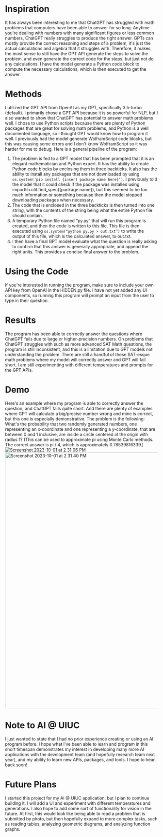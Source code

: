 # Inspiration
It has always been interesting to me that ChatGPT has struggled with math problems that computers have been able to answer for so long. Anytime you're dealing with numbers with many significant figures or less common numbers, ChatGPT really struggles to produce the right answer. GPTs can mostly provide the correct reasoning and steps of a problem, it's just the actual calculations and algebra that it struggles with. Therefore, it makes the most sense to still have the GPT API generate the steps to solve the problem, and even generate the correct code for the steps, but just not do any calculations. I have the model generate a Python code block to compute the necessary calculations, which is then executed to get the answer.

# Methods
I utilized the GPT API from OpenAI as my GPT, specifically 3.5-turbo (default). I primarily chose a GPT API because it is so powerful for NLP, but I also wanted to show that ChatGPT has potential to answer math problems well. I chose to use Python scripts because there are plenty of Python packages that are great for solving math problems, and Python is a well documented language, so I thought GPT would know how to program it well. I previously had the model generate WolframScript code blocks, but this was causing some errors and I don't know WolframScript so it was harder for me to debug.
Here is a general pipeline of the program:
1. The problem is fed to a GPT model that has been prompted that it is an elegant mathematician and Python expert. It has the ability to create Python code blocks by enclosing them in three backticks. It also has the ability to install any packages that are not downloaded by using ```os.system(‘pip install {insert package name here}’)```. I previously told the model that it could check if the package was installed using importlib.util.find_spec({package name}), but this seemed to be too much information or something because then the model stopped downloading packages when necessary.
2. The code that is enclosed in the three backticks is then turned into one string, with the contents of the string being what the entire Python file should contain.
3. A temporary Python file named “py.py” that will run this program is created, and then the code is written to this file. This file is then executed using ```os.system(“python py.py > out.txt”)``` to write the output of this file, which is the calculated answer, to out.txt.
4. I then have a final GPT model evaluate what the question is really asking to confirm that this answer is generally appropriate, and append the right units. This provides a concise final answer to the problem.

# Using the Code
If you're interested in running the program, make sure to include your own API key from OpenAI in the HIDDEN.py file.
I have not yet added any UI components, so running this program will prompt an input from the user to type in their question. 

# Results
The program has been able to correctly answer the questions where ChatGPT fails due to large or higher-precision numbers. On problems that ChatGPT struggles with such as more advanced SAT Math questions, the program is still inconsistent, and this is a limitation due to GPT models not understanding the problem. There are still a handful of these SAT-esque math problems where my model will correctly answer and GPT will fall short. I am still experimenting with different temperatures and prompts for the GPT APIs.

# Demo
Here's an example where my program is able to correctly answer the question, and ChatGPT falls quite short. And there are plenty of examples where GPT will calculate a big/precise number wrong and mine is correct, but this one is especially demonstrative.
The problem is the following:
What's the probability that two randomly generated numbers, one representing an x-coordinate and one representing a y-coordinate, that are between 0 and 1 inclusive, are inside a circle centered at the origin with radius 1?
(This can be used to approximate pi using Monte Carlo methods. The correct answer is pi / 4, which is approximately 0.78539816339.)
![Screenshot 2023-10-01 at 2 31 06 PM](https://github.com/ethansirois/Math-tutor/assets/114622541/ae9683f5-409e-4f03-bd54-39787506f71d)
<img width="839" alt="Screenshot 2023-10-01 at 2 31 40 PM" src="https://github.com/ethansirois/Math-tutor/assets/114622541/48c2ce6d-a8e2-4cf6-85f9-1309d9505796">


# Note to AI @ UIUC
I just wanted to state that I had no prior experience creating or using an AI program before. I hope what I've been able to learn and program in this short timespan demonstrates my interest in developing many more AI applications with the development team (and hopefully research team next year), and my ability to learn new APIs, packages, and tools. I hope to hear back soon!

# Future Plans
I started this project for my AI @ UIUC application, but I plan to continue building it. I will add a UI and experiment with different temperatures and generations. I also hope to add some sort of functionality for vision in the future. At first, this would look like being able to read a problem that is submitted by photo, but then hopefully expand to more complex tasks, such as reading tables, analyzing geometric diagrams, and analyzing function graphs.


